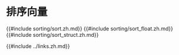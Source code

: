 
# 排序向量

{{#include sorting/sort.zh.md}} {{#include sorting/sort_float.zh.md}} {{#include sorting/sort_struct.zh.md}}

{{#include ../links.zh.md}}
